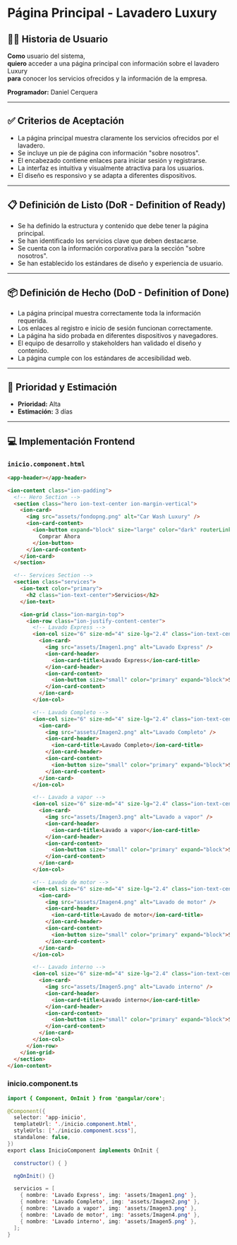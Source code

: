 # Página Principal - Lavadero Luxury

## 🧑‍💻 Historia de Usuario

**Como** usuario del sistema,  
**quiero** acceder a una página principal con información sobre el lavadero Luxury  
**para** conocer los servicios ofrecidos y la información de la empresa.

**Programador:** Daniel Cerquera

---

## ✅ Criterios de Aceptación

- La página principal muestra claramente los servicios ofrecidos por el lavadero.
- Se incluye un pie de página con información "sobre nosotros".
- El encabezado contiene enlaces para iniciar sesión y registrarse.
- La interfaz es intuitiva y visualmente atractiva para los usuarios.
- El diseño es responsivo y se adapta a diferentes dispositivos.

---

## 📋 Definición de Listo (DoR - Definition of Ready)

- Se ha definido la estructura y contenido que debe tener la página principal.
- Se han identificado los servicios clave que deben destacarse.
- Se cuenta con la información corporativa para la sección "sobre nosotros".
- Se han establecido los estándares de diseño y experiencia de usuario.

---

## 📦 Definición de Hecho (DoD - Definition of Done)

- La página principal muestra correctamente toda la información requerida.
- Los enlaces al registro e inicio de sesión funcionan correctamente.
- La página ha sido probada en diferentes dispositivos y navegadores.
- El equipo de desarrollo y stakeholders han validado el diseño y contenido.
- La página cumple con los estándares de accesibilidad web.

---

## 🚦 Prioridad y Estimación

- **Prioridad:** Alta  
- **Estimación:** 3 días

---

## 💻 Implementación Frontend

### `inicio.component.html`

```html
<app-header></app-header>

<ion-content class="ion-padding">
  <!-- Hero Section -->
  <section class="hero ion-text-center ion-margin-vertical">
    <ion-card>
      <img src="assets/fondopng.png" alt="Car Wash Luxury" />
      <ion-card-content>
        <ion-button expand="block" size="large" color="dark" routerLink="/registrarse">
          Comprar Ahora
        </ion-button>
      </ion-card-content>
    </ion-card>
  </section>

  <!-- Services Section -->
  <section class="services">
    <ion-text color="primary">
      <h2 class="ion-text-center">Servicios</h2>
    </ion-text>

    <ion-grid class="ion-margin-top">
      <ion-row class="ion-justify-content-center">
        <!-- Lavado Express -->
        <ion-col size="6" size-md="4" size-lg="2.4" class="ion-text-center">
          <ion-card>
            <img src="assets/Imagen1.png" alt="Lavado Express" />
            <ion-card-header>
              <ion-card-title>Lavado Express</ion-card-title>
            </ion-card-header>
            <ion-card-content>
              <ion-button size="small" color="primary" expand="block">Saber más</ion-button>
            </ion-card-content>
          </ion-card>
        </ion-col>

        <!-- Lavado Completo -->
        <ion-col size="6" size-md="4" size-lg="2.4" class="ion-text-center">
          <ion-card>
            <img src="assets/Imagen2.png" alt="Lavado Completo" />
            <ion-card-header>
              <ion-card-title>Lavado Completo</ion-card-title>
            </ion-card-header>
            <ion-card-content>
              <ion-button size="small" color="primary" expand="block">Saber más</ion-button>
            </ion-card-content>
          </ion-card>
        </ion-col>

        <!-- Lavado a vapor -->
        <ion-col size="6" size-md="4" size-lg="2.4" class="ion-text-center">
          <ion-card>
            <img src="assets/Imagen3.png" alt="Lavado a vapor" />
            <ion-card-header>
              <ion-card-title>Lavado a vapor</ion-card-title>
            </ion-card-header>
            <ion-card-content>
              <ion-button size="small" color="primary" expand="block">Saber más</ion-button>
            </ion-card-content>
          </ion-card>
        </ion-col>

        <!-- Lavado de motor -->
        <ion-col size="6" size-md="4" size-lg="2.4" class="ion-text-center">
          <ion-card>
            <img src="assets/Imagen4.png" alt="Lavado de motor" />
            <ion-card-header>
              <ion-card-title>Lavado de motor</ion-card-title>
            </ion-card-header>
            <ion-card-content>
              <ion-button size="small" color="primary" expand="block">Saber más</ion-button>
            </ion-card-content>
          </ion-card>
        </ion-col>

        <!-- Lavado interno -->
        <ion-col size="6" size-md="4" size-lg="2.4" class="ion-text-center">
          <ion-card>
            <img src="assets/Imagen5.png" alt="Lavado interno" />
            <ion-card-header>
              <ion-card-title>Lavado interno</ion-card-title>
            </ion-card-header>
            <ion-card-content>
              <ion-button size="small" color="primary" expand="block">Saber más</ion-button>
            </ion-card-content>
          </ion-card>
        </ion-col>
      </ion-row>
    </ion-grid>
  </section>
</ion-content>
```

 ### inicio.component.ts

```java 
import { Component, OnInit } from '@angular/core';

@Component({
  selector: 'app-inicio',
  templateUrl: './inicio.component.html',
  styleUrls: ['./inicio.component.scss'],
  standalone: false,
})
export class InicioComponent implements OnInit {

  constructor() { }

  ngOnInit() {}

  servicios = [
    { nombre: 'Lavado Express', img: 'assets/Imagen1.png' },
    { nombre: 'Lavado Completo', img: 'assets/Imagen2.png' },
    { nombre: 'Lavado a vapor', img: 'assets/Imagen3.png' },
    { nombre: 'Lavado de motor', img: 'assets/Imagen4.png' },
    { nombre: 'Lavado interno', img: 'assets/Imagen5.png' },
  ];
}
```


